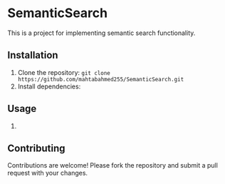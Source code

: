 # SemanticSearch

This is a project for implementing semantic search functionality.

## Installation

1. Clone the repository: `git clone https://github.com/mahtabahmed255/SemanticSearch.git`
2. Install dependencies: <TODO>

## Usage

1. <TODO>

## Contributing

Contributions are welcome! Please fork the repository and submit a pull request with your changes.

